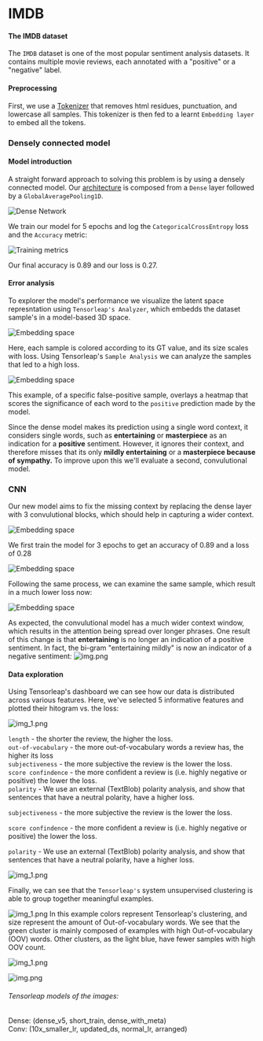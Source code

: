 # IMDB

#### The IMDB dataset

The `IMDB` dataset is one of the most popular sentiment analysis datasets.
It contains multiple movie reviews, each annotated with a "positive" or a "negative" label.

#### Preprocessing

First, we use a [Tokenizer](https://github.com/tensorleap/tensorleap/blob/master/examples/imdb/imdb/imdb/utils.py) 
that removes html residues, punctuation, and lowercase all samples.
This tokenizer is then fed to a learnt `Embedding layer` to embed all the tokens.

### Densely connected model

#### Model introduction

A straight forward approach to solving this problem is by using a densely connected model. Our
[architecture](https://github.com/tensorleap/tensorleap/blob/master/examples/imdb/imdb/imdb/model_infer.py)
is composed from a `Dense` layer followed by a `GlobalAveragePooling1D`.

![Dense Network](images/img_2.png)

We train our model for 5 epochs and log the `CategoricalCrossEntropy` loss and the `Accuracy` metric:

![Training metrics](images/img_3.png)

Our final accuracy is 0.89 and our loss is 0.27.

#### Error analysis 

To explorer the model's performance we visualize the latent space represntation using  `Tensorleap's Analyzer`, 
which embedds the dataset sample's in a model-based 3D space. 

![Embedding space](images/img_7.png)

Here, each sample is colored according to its GT value, and its size scales with loss.
Using Tensorleap's `Sample Analysis` we can analyze the samples that led to a high loss.

![Embedding space](images/img_17.png)

This example, of a specific false-positive sample, overlays a heatmap that scores the significance of each word to the
`positive` prediction made by the model. 

Since the dense model makes its prediction using a single word context, it considers single words, such as
**entertaining** or **masterpiece** as an indication for a **positive** sentiment. However, it ignores their context,
and therefore misses that its only **mildly entertaining** or a **masterpiece because of sympathy.**
To improve upon this we'll evaluate a second, convulutional model.

### CNN

Our new model aims to fix the missing context by replacing the dense layer with 3 convulutional blocks,
which should help in capturing a wider context.

![Embedding space](images/img_11.png)

We first train the model for 3 epochs to get an accuracy of 0.89 and a loss of 0.28 

![Embedding space](images/img_12.png)

Following the same process, we can examine the same sample, which result in a much lower loss now:

![Embedding space](images/img_16.png)

As expected, the convulutional model has a much wider context window, which results in the attention being
spread over longer phrases. One result of this change is that **entertaining** is no longer an indication of a positive sentiment.
In fact, the bi-gram "entertaining mildly" is now an indicator of a negative sentiment:
![img.png](images/img_18.png)


#### Data exploration

Using Tensorleap's dashboard we can see how our data is distributed across various features.
Here, we've selected 5 informative features and plotted their hitogram vs. the loss:

![img_1.png](images/img.png)

`length` - the shorter the review, the higher the loss.  
`out-of-vocabulary` - the more out-of-vocabulary words a review has, the higher its loss  
`subjectiveness` - the more subjective the review is the lower the loss.  
`score confindence` - the more confident a review is (i.e. highly negative or positive) the lower the loss.  
`polarity` - We use an external (TextBlob) polarity analysis, and show that sentences that have a neutral polarity, have a higher loss.  

`subjectiveness` - the more subjective the review is the lower the loss.

`score confindence` - the more confident a review is (i.e. highly negative or positive) the lower the loss.

`polarity` - We use an external (TextBlob) polarity analysis, and show that sentences that have a neutral polarity, have a higher loss.

![img_1.png](images/img_20.png)

Finally, we can see that the `Tensorleap's` system unsupervised clustering is able to group together meaningful
examples.

![img_1.png](images/img_21.png)
In this example colors represent Tensorleap's clustering, and size represent the amount of Out-of-vocabulary words.
We see that the green cluster is mainly composed of examples with high Out-of-vocabulary (OOV) words.
Other clusters, as the light blue, have fewer samples with high OOV count.

![img_1.png](images/img_22.png)

![img.png](images/img_23.png)

###### Tensorleap models of the images:

Dense: (dense_v5, short_train, dense_with_meta)  
Conv: (10x_smaller_lr, updated_ds, normal_lr, arranged)

